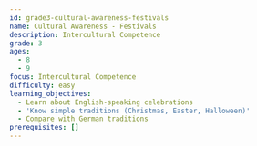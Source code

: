 ```yaml
---
id: grade3-cultural-awareness-festivals
name: Cultural Awareness - Festivals
description: Intercultural Competence
grade: 3
ages:
  - 8
  - 9
focus: Intercultural Competence
difficulty: easy
learning_objectives:
  - Learn about English-speaking celebrations
  - 'Know simple traditions (Christmas, Easter, Halloween)'
  - Compare with German traditions
prerequisites: []
---
```


